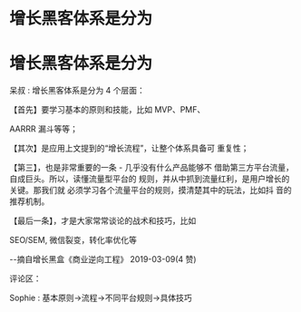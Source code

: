 # 增长黑客体系是分为

# 增长黑客体系是分为

呆叔 : 增长黑客体系是分为 4 个层面：

【首先】要学习基本的原则和技能，比如 MVP、PMF、

AARRR 漏斗等等；

【其次】是应用上文提到的“增长流程”，让整个体系具备可 重复性；

【第三】，也是非常重要的一条 - 几乎没有什么产品能够不 借助第三方平台流量，自成巨头。所以，读懂流量型平台的 规则，并从中抓到流量红利，是用户增长的关键。那我们就 必须学习各个流量平台的规则，摸清楚其中的玩法，比如抖 音的推荐机制。

【最后一条】，才是大家常常谈论的战术和技巧，比如

SEO/SEM, 微信裂变，转化率优化等

--摘自增长黑盒《商业逆向工程》 2019-03-09(4 赞)

评论区：

Sophie : 基本原则→流程→不同平台规则→具体技巧
